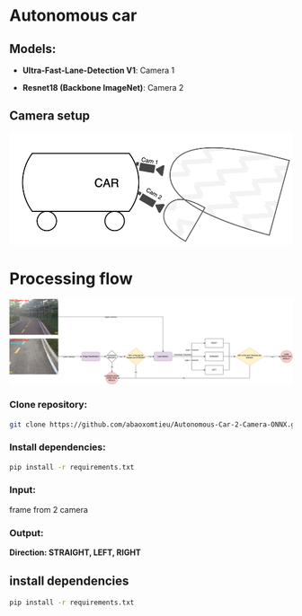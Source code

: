 # Autonomous car

## Models: 

- **Ultra-Fast-Lane-Detection V1**: Camera 1

- **Resnet18 (Backbone ImageNet)**: Camera 2


## Camera setup
![SETUP](./docs/camera_setup.png)

# Processing flow
![FLOW](./docs/processing_low.png)

### Clone repository:

```bash
git clone https://github.com/abaoxomtieu/Autonomous-Car-2-Camera-ONNX.git
```

### Install dependencies:

```bash
pip install -r requirements.txt
```


### Input:
frame from 2 camera

### Output:
**Direction: STRAIGHT, LEFT, RIGHT**


## install dependencies
 
```bash
pip install -r requirements.txt
```



